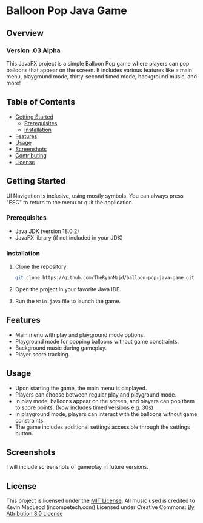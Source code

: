 # Balloon Pop Java Game

## Overview

### Version .03 Alpha

This JavaFX project is a simple Balloon Pop game where players can pop balloons that appear on the screen. It includes various features like a main menu, playground mode, thirty-second timed mode, background music, and more!

## Table of Contents

- [Getting Started](#getting-started)
  - [Prerequisites](#prerequisites)
  - [Installation](#installation)
- [Features](#features)
- [Usage](#usage)
- [Screenshots](#screenshots)
- [Contributing](#contributing)
- [License](#license)

## Getting Started

UI Navigation is inclusive, using mostly symbols. You can always press "ESC" to return to the menu or quit the application.

### Prerequisites

- Java JDK (version 18.0.2)
- JavaFX library (if not included in your JDK)

### Installation

1. Clone the repository:

   ```bash
   git clone https://github.com/TheRyanMajd/balloon-pop-java-game.git

   ```

1. Open the project in your favorite Java IDE.
1. Run the `Main.java` file to launch the game.

## Features

- Main menu with play and playground mode options.
- Playground mode for popping balloons without game constraints.
- Background music during gameplay.
- Player score tracking.

## Usage

- Upon starting the game, the main menu is displayed.
- Players can choose between regular play and playground mode.
- In play mode, balloons appear on the screen, and players can pop them to score points. (Now includes timed versions e.g. 30s)
- In playground mode, players can interact with the balloons without game constraints.
- The game includes additional settings accessible through the settings button.

## Screenshots

I will include screenshots of gameplay in future versions.

## License

This project is licensed under the [MIT License](https://opensource.org/license/mit/).
All music used is credited to Kevin MacLeod (incompetech.com)
Licensed under Creative Commons:
[By Attribution 3.0 License](http://creativecommons.org/licenses/by/3.0/)
